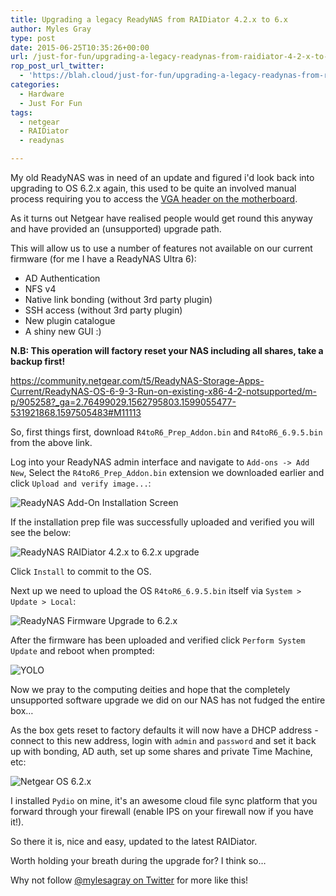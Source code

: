 ```yaml
---
title: Upgrading a legacy ReadyNAS from RAIDiator 4.2.x to 6.x
author: Myles Gray
type: post
date: 2015-06-25T10:35:26+00:00
url: /just-for-fun/upgrading-a-legacy-readynas-from-raidiator-4-2-x-to-6-2-x/
rop_post_url_twitter:
  - 'https://blah.cloud/just-for-fun/upgrading-a-legacy-readynas-from-raidiator-4-2-x-to-6-2-x/?utm_source=ReviveOldPost&utm_medium=social&utm_campaign=ReviveOldPost'
categories:
  - Hardware
  - Just For Fun
tags:
  - netgear
  - RAIDiator
  - readynas

---
```

My old ReadyNAS was in need of an update and figured i'd look back into upgrading to OS 6.2.x again, this used to be quite an involved manual process requiring you to access the [VGA header on the motherboard][1].

As it turns out Netgear have realised people would get round this anyway and have provided an (unsupported) upgrade path.

This will allow us to use a number of features not available on our current firmware (for me I have a ReadyNAS Ultra 6):

  * AD Authentication
  * NFS v4
  * Native link bonding (without 3rd party plugin)
  * SSH access (without 3rd party plugin)
  * New plugin catalogue
  * A shiny new GUI :)

**N.B: This operation will factory reset your NAS including all shares, take a backup first!**

<https://community.netgear.com/t5/ReadyNAS-Storage-Apps-Current/ReadyNAS-OS-6-9-3-Run-on-existing-x86-4-2-notsupported/m-p/905258?_ga=2.76499029.1562795803.1599055477-531921868.1597505483#M11113>

So, first things first, download `R4toR6_Prep_Addon.bin` and `R4toR6_6.9.5.bin` from the above link.

Log into your ReadyNAS admin interface and navigate to `Add-ons -> Add New`, Select the `R4toR6_Prep_Addon.bin` extension we downloaded earlier and click `Upload and verify image...`:

![ReadyNAS Add-On Installation Screen][2] 

If the installation prep file was successfully uploaded and verified you will see the below:

![ReadyNAS RAIDiator 4.2.x to 6.2.x upgrade][3] 

Click `Install` to commit to the OS.

Next up we need to upload the OS `R4toR6_6.9.5.bin` itself via `System > Update > Local`:

![ReadyNAS Firmware Upgrade to 6.2.x][4] 

After the firmware has been uploaded and verified click `Perform System Update` and reboot when prompted:

![YOLO][5] 

Now we pray to the computing deities and hope that the completely unsupported software upgrade we did on our NAS has not fudged the entire box&#8230;

As the box gets reset to factory defaults it will now have a DHCP address - connect to this new address, login with `admin` and `password` and set it back up with bonding, AD auth, set up some shares and private Time Machine, etc:

![Netgear OS 6.2.x][6] 

I installed `Pydio` on mine, it's an awesome cloud file sync platform that you forward through your firewall (enable IPS on your firewall now if you have it!).

So there it is, nice and easy, updated to the latest RAIDiator.

Worth holding your breath during the upgrade for? I think so&#8230;

Why not follow [@mylesagray on Twitter][7] for more like this!

 [1]: https://web.archive.org/web/20190102203234/https://warwick.ac.uk/fac/sci/csc/people/computingstaff/jaroslaw_zachwieja/readynaspro-jailfix
 [2]: /uploads/2015/06/Screen-Shot-2015-06-24-at-20.33.35.png
 [3]: /uploads/2015/06/Screen-Shot-2015-06-24-at-20.35.23.png
 [4]: /uploads/2015/06/Screen-Shot-2015-06-24-at-20.52.51.png
 [5]: /uploads/2015/06/Screen-Shot-2015-06-24-at-20.57.59.png
 [6]: /uploads/2015/06/Image-11.png
 [7]: https://twitter.com/mylesagray